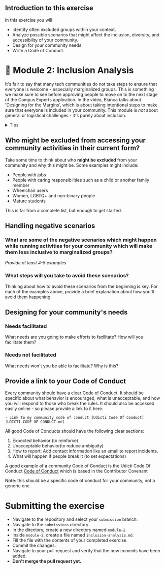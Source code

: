 ## Introduction to this exercise

In this exercise you will:
- Identify often excluded groups within your context.
- Analyze possible scenarios that might affect the inclusion, diversity, and accessibility of your community.
- Design for your community needs
- Write a Code of Conduct.

# 💖 Module 2: Inclusion Analysis
It's fair to say that many tech communities do not take steps to ensure that everyone is welcome - especially marginalized groups. This is something we make sure to see before approving people to move on to the next stage of the Campus Experts application. In the video, Bianca talks about 'Designing for the Margins', which is about taking intentional steps to make sure that everyone is included in your community. This module is *not* about general or logistical challenges - it's purely about inclusion.

<details><summary>Tips</summary>
Here's a nice framework for making observations actionable:

- Observation (what?): we don't have many women take part in our community
- Hypothesis (so what?): we may not be as inclusive as we can be to women? Maybe they feel like this isn't a place for them? Why might that be?
- Changes (now what?): play around with changing things and measure impact. It could be messaging, lack of a diverse organizing team (not seeing someone 'like me' in the community), the timing of your activities, etc.
- Assessment (did that work?): assess if your changes made a positive impact, iterate, start again.</details>

## Who might be excluded from accessing your community activities in their current form?

Take some time to think about who **might be excluded** from your community and why this might be. Some examples might include: 
- People with jobs 
- People with caring responsibilities such as a child or another family member
- Wheelchair users
- Women, LGBTQ+ and non-binary people
- Mature students

This is far from a complete list, but enough to get started.

## Handling negative scenarios

### What are some of the negative scenarios which might happen while running activities for your community which will make them less inclusive to marginalized groups?

*Provide at least 4-5 examples*



### What steps will you take to avoid these scenarios?

Thinking about how to avoid these scenarios from the beginning is key. For each of the examples above, provide a brief explanation about how you'll avoid them happening.


## Designing for your community's needs

### Needs facilitated

What needs are you going to make efforts to facilitate? How will you facilitate them?



### Needs not facilitated

What needs won't you be able to facilitate? Why is this?



## Provide a link to your Code of Conduct
Every community should have a clear Code of Conduct. It should be specific about what behavior is encouraged, what is unacceptable, and how you will respond to those who break the rules. It should also be accessed easily online - so please provide a link to it here.

    - Link to my community code of conduct [Udicti Code Of Conduct](UDICTI-CODE-OF-CONDUCT.md)

All good Code of Conducts should have the following clear sections:

1. Expected behavior (to reinforce)
2. Unacceptable behavior(to reduce ambiguity)
3. How to report: Add contact information like an email to report incidents.
4. What will happen if people break it (to set expectations)

A good example of a community Code of Conduct is the Udicti Code Of Conduct [Code of Conduct](../../../UDICTI-CODE-OF-CONDUCT.md) which is based in the Contributor Covenant


Note: this should be a specific code of conduct for your community, not a generic one. 

# Submitting the exercise

- Navigate to the repository and select your `submission` branch.
- Navigate to the `submissions` directory.
- In the directory, create a new directory named `module-2`.
- Inside `module-2`, create a file named `inclusion-analysis.md`.
- Fill the file with the contents of your completed exercise.
- Commit the changes.
- Navigate to your pull request and verify that the new commits have been added.
- **Don't merge the pull request yet.**

